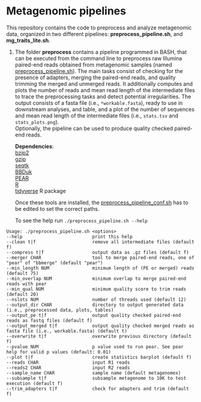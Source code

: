 # Metagenomic pipelines
This repository contains the code to preprocess and analyze metagenomic data, organized in two different pipelines: **preprocess_pipeline.sh**, and **mg_traits_lite.sh**. 

1. The folder **preprocess** contains a pipeline programmed in BASH, that can be executed from the command line to preprocess raw Illumina paired-end reads obtained from metagenomic samples (named [preprocess_pipeline.sh](https://github.com/pereiramemo/metagenomic_pipelines/blob/main/preprocess/preprocess_pipeline.sh)). The main tasks consist of checking for the presence of adapters, merging the paired-end reads, and quality trimming the merged and unmerged reads. It additionally computes and plots the number of reads and mean read length of the intermediate files to trace the preprocessing tasks and detect potential irregularities. The output consists of a fasta file (i.e., ```*workable.fasta```), ready to use in downstream analyses, and table, and a plot of the number of sequences and mean read length of the intermediate files (i.e., ```stats.tsv``` and ```stats_plots.png```).  
Optionally, the pipeline can be used to produce quality checked paired-end reads.

    **Dependencies**:  
[bzip2](http://www.bzip.org)  
[gzip](https://www.gzip.org)  
[seqtk](https://github.com/lh3/seqtk)  
[BBDuk](https://jgi.doe.gov/data-and-tools/bbtools/bb-tools-user-guide/bbduk-guide)  
[PEAR](https://cme.h-its.org/exelixis/web/software/pear)  
[R](https://www.r-project.org)  
[tidyverse](https://www.tidyverse.org) R package  

    Once these tools are installed, the [preprocess_pipeline_conf.sh](https://github.com/pereiramemo/metagenomic_pipelines/blob/main/preprocess/preprocess_pipeline_conf.sh) has to be edited to set the correct paths.

    To see the help run ```./preprocess_pipeline.sh --help```

```
Usage: ./preprocess_pipeline.sh <options>
--help                          print this help
--clean t|f                     remove all intermediate files (default f)
--compress t|f                  output data as .gz files (default f)
--merger CHAR                   tool to merge paired-end reads, one of "pear" of "bbmerge" (default "pear")
--min_length NUM                minimum length of (PE or merged) reads (default 75)
--min_overlap NUM               minimum overlap to merge paired-end reads with pear
--min_qual NUM                  minimum quality score to trim reads (default 20)
--nslots NUM                    number of threads used (default 12)
--output_dir CHAR               directory to output generated data (i.e., preprocessed data, plots, tables)
--output_pe t|f                 output quality checked paired-end reads as fastq files (default f)
--output_merged t|f             output quality checked merged reads as fasta file (i.e., workable.fasta) (default t)
--overwrite t|f                 overwrite previous directory (default f)
--pvalue NUM                    p value used to run pear. See pear help for valid p values (default: 0.01)
--plot t|f                      create statistics barplot (default f)
--reads CHAR                    input R1 reads
--reads2 CHAR                   input R2 reads
--sample_name CHAR              sample name (default metagenomex)
--subsample t|f                 subsample metagenome to 10K to test execution (default f)
--trim_adapters t|f             check for adapters and trim (default f)
```

